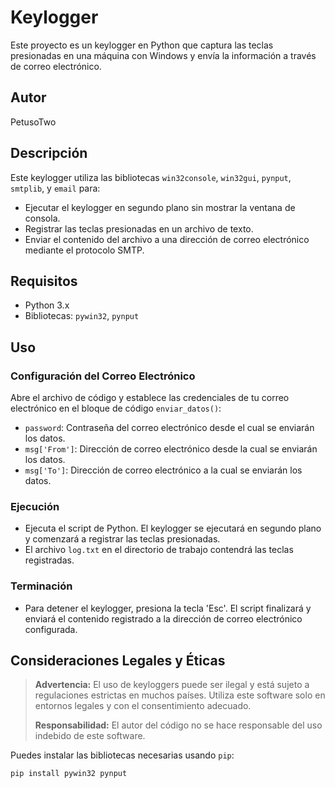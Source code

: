 # Keylogger

Este proyecto es un keylogger en Python que captura las teclas presionadas en una máquina con Windows y envía la información a través de correo electrónico.

## Autor

PetusoTwo

## Descripción

Este keylogger utiliza las bibliotecas `win32console`, `win32gui`, `pynput`, `smtplib`, y `email` para:

- Ejecutar el keylogger en segundo plano sin mostrar la ventana de consola.
- Registrar las teclas presionadas en un archivo de texto.
- Enviar el contenido del archivo a una dirección de correo electrónico mediante el protocolo SMTP.

## Requisitos

- Python 3.x
- Bibliotecas: `pywin32`, `pynput`

## Uso

### Configuración del Correo Electrónico

Abre el archivo de código y establece las credenciales de tu correo electrónico en el bloque de código `enviar_datos()`:

- `password`: Contraseña del correo electrónico desde el cual se enviarán los datos.
- `msg['From']`: Dirección de correo electrónico desde la cual se enviarán los datos.
- `msg['To']`: Dirección de correo electrónico a la cual se enviarán los datos.

### Ejecución

- Ejecuta el script de Python. El keylogger se ejecutará en segundo plano y comenzará a registrar las teclas presionadas.
- El archivo `log.txt` en el directorio de trabajo contendrá las teclas registradas.

### Terminación

- Para detener el keylogger, presiona la tecla 'Esc'. El script finalizará y enviará el contenido registrado a la dirección de correo electrónico configurada.

## Consideraciones Legales y Éticas

> **Advertencia:** El uso de keyloggers puede ser ilegal y está sujeto a regulaciones estrictas en muchos países. Utiliza este software solo en entornos legales y con el consentimiento adecuado.
>
> **Responsabilidad:** El autor del código no se hace responsable del uso indebido de este software.

Puedes instalar las bibliotecas necesarias usando `pip`:

```bash
pip install pywin32 pynput
